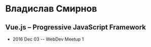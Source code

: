 # Владислав Смирнов

## Vue.js – Progressive JavaScript Framework
- 2016 Dec 03 -- WebDev Meetup 1    
